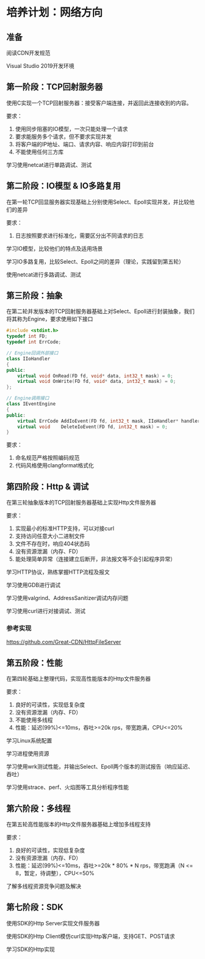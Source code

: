 
# 培养计划：网络方向



## 准备

阅读CDN开发规范

Visual Studio 2019开发环境



## 第一阶段：TCP回射服务器

使用C实现一个TCP回射服务器：接受客户端连接，并返回此连接收到的内容。

要求：
1. 使用同步阻塞的IO模型，一次只能处理一个请求
2. 要求能服务多个请求，但不要求实现并发
3. 将客户端的IP地址、端口、请求内容、响应内容打印到前台
4. 不能使用任何三方库

学习使用netcat进行单路调试、测试



## 第二阶段：IO模型 & IO多路复用

在第一轮TCP回显服务器实现基础上分别使用Select、Epoll实现并发，并比较他们的差异

要求：
1. 日志按照要求进行标准化，需要区分出不同请求的日志

学习IO模型，比较他们的特点及适用场景

学习IO多路复用，比较Select、Epoll之间的差异（理论，实践留到第五轮）

使用netcat进行多路调试、测试



## 第三阶段：抽象

在第二轮并发版本的TCP回射服务器基础上对Select、Epoll进行封装抽象，我们将其称为Engine，要求使用如下接口
```c++
#include <stdint.h>
typedef int FD;
typedef int ErrCode;

// Engine回调外部接口
class IIoHandler
{
public:
    virtual void OnRead(FD fd, void* data, int32_t mask) = 0;
    virtual void OnWrite(FD fd, void* data, int32_t mask) = 0;
};

// Engine调用接口
class IEventEngine
{
public:
    virtual ErrCode AddIoEvent(FD fd, int32_t mask, IIoHandler* handler, void* user_data) = 0;
    virtual void    DeleteIoEvent(FD fd, int32_t mask) = 0;
}
```
要求：
1. 命名规范严格按照编码规范
2. 代码风格使用clangformat格式化



## 第四阶段：Http & 调试

在第三轮抽象版本的TCP回射服务器基础上实现Http文件服务器

要求：
1. 实现最小的标准HTTP支持，可以对接curl
2. 支持访问任意大小二进制文件
3. 文件不存在时，响应404状态码
4. 没有资源泄漏（内存、FD）
5. 能处理简单异常（连接建立后断开，非法报文等不会引起程序异常）

学习HTTP协议，熟练掌握HTTP流程及报文

学习使用GDB进行调试

学习使用valgrind、AddressSanitizer调试内存问题

学习使用curl进行对接调试、测试

### 参考实现
https://github.com/Great-CDN/HttpFileServer



## 第五阶段：性能

在第四轮基础上整理代码，实现高性能版本的Http文件服务器

要求：
1. 良好的可读性，实现低复杂度
2. 没有资源泄漏（内存、FD）
3. 不能使用多线程
4. 性能：延迟(99%)<=10ms，吞吐>=20k rps，带宽跑满，CPU<=20%

学习Linux系统配置

学习进程使用资源

学习使用wrk测试性能，并输出Select、Epoll两个版本的测试报告（响应延迟、吞吐）

学习使用strace、perf、火焰图等工具分析程序性能



## 第六阶段：多线程

在第五轮高性能版本的Http文件服务器基础上增加多线程支持

要求：
1. 良好的可读性，实现低复杂度
2. 没有资源泄漏（内存、FD）
3. 性能：延迟(99%)<=10ms，吞吐>=20k * 80% * N rps，带宽跑满（N <= 8，暂定，待调整），CPU<=50%

了解多线程资源竞争问题及解决



## 第七阶段：SDK

使用SDK的Http Server实现文件服务器

使用SDK的Http Client模仿curl实现Http客户端，支持GET、POST请求

学习SDK的Http实现
